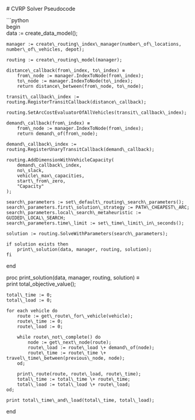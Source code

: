 \# CVRP Solver Pseudocode

\`\`\`python  
begin  
	data := create\_data\_model();  
      
	manager := create\_routing\_index\_manager(number\_of\_locations, number\_of\_vehicles, depot);  
      
	routing := create\_routing\_model(manager);  
      
	distance\_callback(from\_index, to\_index) ≡  
    	from\_node := manager.IndexToNode(from\_index);  
    	to\_node := manager.IndexToNode(to\_index);  
    	return distance\_between(from\_node, to\_node);  
      
	transit\_callback\_index := routing.RegisterTransitCallback(distance\_callback);  
      
	routing.SetArcCostEvaluatorOfAllVehicles(transit\_callback\_index);  
      
	demand\_callback(from\_index) ≡  
    	from\_node := manager.IndexToNode(from\_index);  
    	return demand\_of(from\_node);  
      
	demand\_callback\_index := routing.RegisterUnaryTransitCallback(demand\_callback);  
      
	routing.AddDimensionWithVehicleCapacity(  
    	demand\_callback\_index,  
    	no\_slack,  
    	vehicle\_max\_capacities,  
    	start\_from\_zero,  
    	"Capacity"  
	);  
      
	search\_parameters := set\_default\_routing\_search\_parameters();  
	search\_parameters.first\_solution\_strategy := PATH\_CHEAPEST\_ARC;  
	search\_parameters.local\_search\_metaheuristic := GUIDED\_LOCAL\_SEARCH;  
	search\_parameters.time\_limit := set\_time\_limit\_in\_seconds();  
      
	solution := routing.SolveWithParameters(search\_parameters);  
      
	if solution exists then  
    	print\_solution(data, manager, routing, solution);  
	fi  
end

proc print\_solution(data, manager, routing, solution) ≡  
	print total\_objective\_value();  
      
	total\_time := 0;  
	total\_load := 0;  
      
	for each vehicle do  
    	route := get\_route\_for\_vehicle(vehicle);  
    	route\_time := 0;  
    	route\_load := 0;  
   	   
    	while route\_not\_complete() do  
        	node := get\_next\_node(route);  
        	route\_load := route\_load \+ demand\_of(node);  
        	route\_time := route\_time \+ travel\_time\_between(previous\_node, node);  
    	od;  
   	   
    	print\_route(route, route\_load, route\_time);  
    	total\_time := total\_time \+ route\_time;  
    	total\_load := total\_load \+ route\_load;  
	od;  
      
	print total\_time\_and\_load(total\_time, total\_load);  
end


